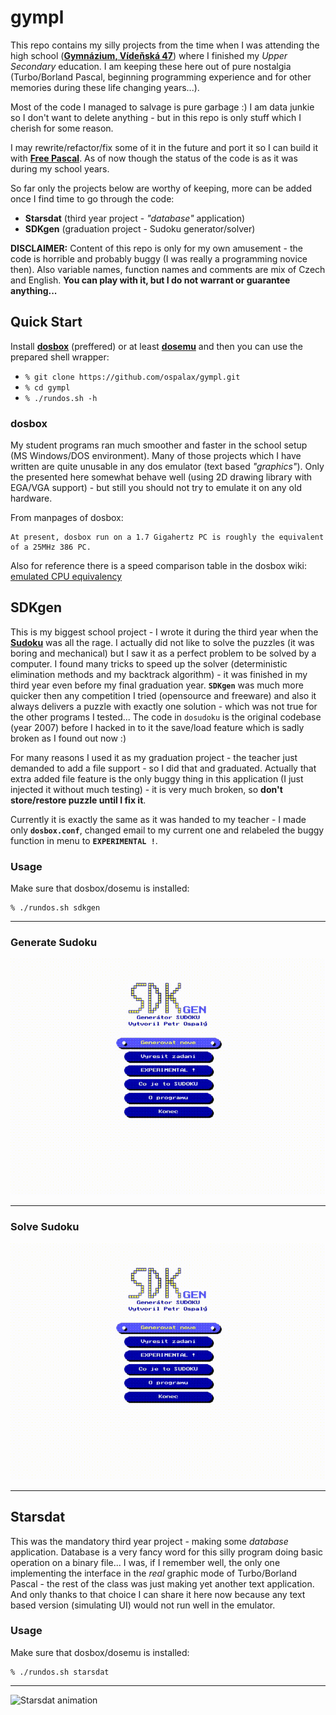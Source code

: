 # gympl

This repo contains my silly projects from the time when I was attending the high school (**[Gymnázium, Vídeňská 47](http://www.gvid.cz/)**) where I finished my *Upper Secondary* education. I am keeping these here out of pure nostalgia (Turbo/Borland Pascal, beginning programming experience and for other memories during these life changing years...).

Most of the code I managed to salvage is pure garbage :) I am data junkie so I don't want to delete anything - but in this repo is only stuff which I cherish for some reason.

I may rewrite/refactor/fix some of it in the future and port it so I can build it with **[Free Pascal](https://www.freepascal.org/)**. As of now though the status of the code is as it was during my school years.

So far only the projects below are worthy of keeping, more can be added once I find time to go through the code:

- **Starsdat** (third year project - *"database"* application)
- **SDKgen** (graduation project - Sudoku generator/solver)

**DISCLAIMER:**
Content of this repo is only for my own amusement - the code is horrible and probably buggy (I was really a programming novice then). Also variable names, function names and comments are mix of Czech and English. **You can play with it, but I do not warrant or guarantee anything...**

## Quick Start

Install **[dosbox](https://www.dosbox.com/)** (preffered) or at least **[dosemu](http://www.dosemu.org/)** and then you can use the prepared shell wrapper:

- `% git clone https://github.com/ospalax/gympl.git`
- `% cd gympl`
- `% ./rundos.sh -h`

### dosbox

My student programs ran much smoother and faster in the school setup (MS Windows/DOS environment). Many of those projects which I have written are quite unusable in any dos emulator (text based *"graphics"*). Only the presented here somewhat behave well (using 2D drawing library with EGA/VGA support) - but still you should not try to emulate it on any old hardware.

From manpages of dosbox:

```
At present, dosbox run on a 1.7 Gigahertz PC is roughly the equivalent of a 25MHz 386 PC.
```

Also for reference there is a speed comparison table in the dosbox wiki: [emulated CPU equivalency](https://www.dosbox.com/wiki/Performance#Emulated_CPU_equivalency)

## SDKgen

This is my biggest school project - I wrote it during the third year when the **[Sudoku](https://en.wikipedia.org/wiki/Sudoku)** was all the rage. I actually did not like to solve the puzzles (it was boring and mechanical) but I saw it as a perfect problem to be solved by a computer. I found many tricks to speed up the solver (deterministic elimination methods and my backtrack algorithm) - it was finished in my third year even before my final graduation year. **`SDKgen`** was much more quicker then any competition I tried (opensource and freeware) and also it always delivers a puzzle with exactly one solution - which was not true for the other programs I tested... The code in `dosudoku` is the original codebase (year 2007) before I hacked in to it the save/load feature which is sadly broken as I found out now :)

For many reasons I used it as my graduation project - the teacher just demanded to add a file support - so I did that and graduated. Actually that extra added file feature is the only buggy thing in this application (I just injected it without much testing) - it is very much broken, so **don't store/restore puzzle until I fix it**.

Currently it is exactly the same as it was handed to my teacher - I made only **`dosbox.conf`**, changed email to my current one and relabeled the buggy function in menu to **`EXPERIMENTAL !`**.

### Usage

Make sure that dosbox/dosemu is installed:

```
% ./rundos.sh sdkgen
```

---

### Generate Sudoku

![Generating Sudoku animation](sdkgen/screenshot/sdkgen1_3x.gif)

---

### Solve Sudoku

![Solve Sudoku animation](sdkgen/screenshot/sdkgen2_1.5x.gif)

---

## Starsdat

This was the mandatory third year project - making some *database* application. Database is a very fancy word for this silly program doing basic operation on a binary file... I was, if I remember well, the only one implementing the interface in the *real* graphic mode of Turbo/Borland Pascal - the rest of the class was just making yet another text application. And only thanks to that choice I can share it here now because any text based version (simulating UI) would not run well in the emulator.

### Usage

Make sure that dosbox/dosemu is installed:

```
% ./rundos.sh starsdat
```

---

![Starsdat animation](starsdat/screenshot/starsdat.gif)